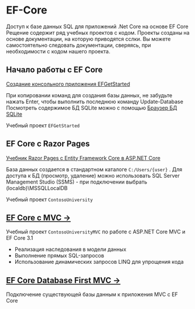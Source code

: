 # EF-Core
Доступ к базе данных SQL для приложений .Net Core на основе EF Core  
Рещение содержит ряд учебных проектов с кодом. Проекты созданы на основе документации, на которую приводятся сслки. Вы можете самостоятельно следовать документации, сверяясь, при необходимости с кодом нашего проекта.

## Начало работы с EF Core
[Создание консольного приложения EFGetStarted](https://docs.microsoft.com/ru-ru/ef/core/get-started/?tabs=visual-studio)

При копировании команд для создания базы данных, не забудьте нажать Enter, чтобы выполнить последнюю команду Update-Database  
Посмотреть содержимое БД SQLite можно с помощью [Браузер БД SQLite](https://sqlitebrowser.org/)

Учебный проект `EFGetStarted`

## EF Core с Razor Pages
[Учебник Razor Pages с Entity Framework Core в ASP.NET Core](https://docs.microsoft.com/ru-ru/aspnet/core/data/ef-rp/intro?view=aspnetcore-3.1&tabs=visual-studio)

База данных создается в стандартном каталоге `C:/Users/{user}` . Для доступа к БД (просмотр, удаление) можно использовать SQL Server Management Studio (SSMS) - при подключении выбрать (localdb)\MSSQLLocalDB

Учебный проект `ContosoUniversity`

## [EF Core с MVC →](doc-EF-Core-MVC.md)
Учебный проект `ContosoUniversityMVC` по работе с ASP.NET Core MVC и EF Core 3.1  
* Реализация наследования в модели данных  
* Выполнение прямых SQL-запросов  
* Использование динамических запросов LINQ для упрощения кода  

## [EF Core Database First MVC →](doc-EF-Core-Scaffold.md)

Подключение существующей базы данным к приложения MVC c EF Core


